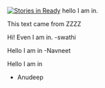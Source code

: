 [![Stories in Ready](https://badge.waffle.io/amit-sjsu/TBD-group.png?label=ready&title=Ready)](https://waffle.io/amit-sjsu/TBD-group)
hello I am in.


This text came from ZZZZ

Hi! Even I am in.
-swathi

Hello I am in 
-Navneet

Hello I am in 
- Anudeep
